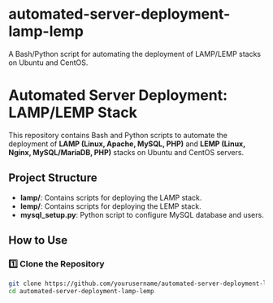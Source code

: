 # automated-server-deployment-lamp-lemp
A Bash/Python script for automating the deployment of LAMP/LEMP stacks on Ubuntu and CentOS.
# Automated Server Deployment: LAMP/LEMP Stack

This repository contains Bash and Python scripts to automate the deployment of **LAMP (Linux, Apache, MySQL, PHP)** and **LEMP (Linux, Nginx, MySQL/MariaDB, PHP)** stacks on Ubuntu and CentOS servers.

## Project Structure

- **lamp/**: Contains scripts for deploying the LAMP stack.
- **lemp/**: Contains scripts for deploying the LEMP stack.
- **mysql_setup.py**: Python script to configure MySQL database and users.

## How to Use

### 1️⃣ Clone the Repository
```bash
git clone https://github.com/yourusername/automated-server-deployment-lamp-lemp.git
cd automated-server-deployment-lamp-lemp


